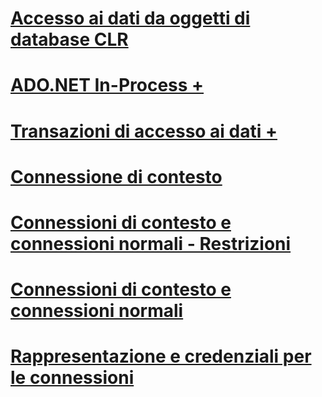 # [Accesso ai dati da oggetti di database CLR](data-access-from-clr-database-objects.md)

# [ADO.NET In-Process +](../../../relational-databases/clr-integration-data-access-in-process-ado-net/sql-server-in-process-specific-extensions-to-ado-net.md)
# [Transazioni di accesso ai dati +](../../../relational-databases/clr-integration-data-access-transactions/clr-integration-and-transactions.md)

# [Connessione di contesto](context-connection.md)
# [Connessioni di contesto e connessioni normali - Restrizioni](context-connections-and-regular-connections-restrictions.md)
# [Connessioni di contesto e connessioni normali](context-connections-vs-regular-connections.md)
# [Rappresentazione e credenziali per le connessioni](impersonation-and-credentials-for-connections.md)
